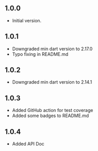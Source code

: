 ## 1.0.0

- Initial version.

## 1.0.1

- Downgraded min dart version to 2.17.0
- Typo fixing in README.md

## 1.0.2

- Downgraded min dart version to 2.14.1

## 1.0.3

- Added GitHub action for test coverage
- Added some badges to README.md

## 1.0.4

- Added API Doc

